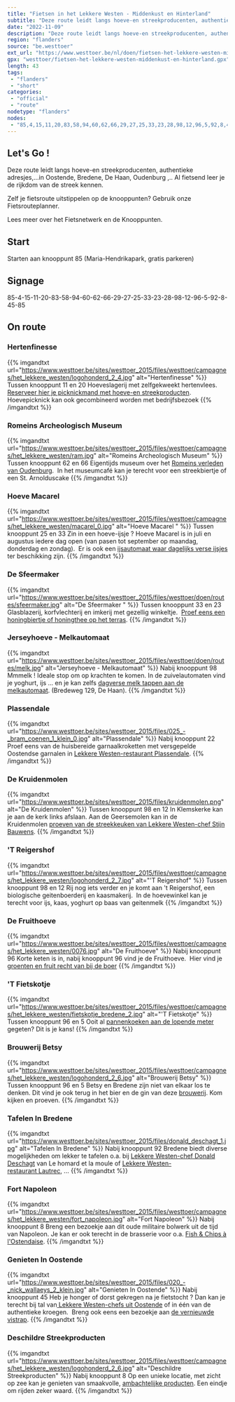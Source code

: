 ```yaml
---
title: "Fietsen in het Lekkere Westen - Middenkust en Hinterland"
subtitle: "Deze route leidt langs hoeve-en streekproducenten, authentieke adresjes,"
date: "2022-11-09"
description: "Deze route leidt langs hoeve-en streekproducenten, authentieke adresjes,"
region: "flanders"
source: "be.westtoer"
ext_url: "https://www.westtoer.be/nl/doen/fietsen-het-lekkere-westen-middenkust-en-hinterland"
gpx: "westtoer/fietsen-het-lekkere-westen-middenkust-en-hinterland.gpx"
length: 43
tags:
 - "flanders"
 - "short"
categories:
 - "official"
 - "route"
nodetype: "flanders"
nodes:
 - "85,4,15,11,20,83,58,94,60,62,66,29,27,25,33,23,28,98,12,96,5,92,8,45,85"
---
```


## Let's Go ! 

Deze route leidt langs hoeve-en streekproducenten, authentieke adresjes,...in Oostende, Bredene, De Haan, Oudenburg  ,.. Al fietsend leer je de rijkdom van de streek kennen.   

Zelf je fietsroute uitstippelen op de knooppunten? Gebruik onze Fietsrouteplanner.

Lees meer over het Fietsnetwerk en de Knooppunten.

## Start

Starten aan knooppunt 85 (Maria-Hendrikapark, gratis parkeren)

## Signage

85-4-15-11-20-83-58-94-60-62-66-29-27-25-33-23-28-98-12-96-5-92-8-45-85

## On route

### Hertenfinesse

{{% imgandtxt url="https://www.westtoer.be/sites/westtoer_2015/files/westtoer/campagnes/het_lekkere_westen/logohonderd_2_4.jpg" alt="Hertenfinesse" %}}
Tussen knooppunt 11 en 20
Hoeveslagerij met zelfgekweekt hertenvlees. [Reserveer hier je picknickmand met hoeve-en streekproducten](http://www.hertenfinesse.be/index.php/hoevepicknick).
	Hoevepicknick kan ook gecombineerd worden met bedrijfsbezoek
{{% /imgandtxt %}}

### Romeins Archeologisch Museum

{{% imgandtxt url="https://www.westtoer.be/sites/westtoer_2015/files/westtoer/campagnes/het_lekkere_westen/ram.jpg" alt="Romeins Archeologisch Museum" %}}
Tussen knooppunt 62 en 66
Eigentijds museum over het [Romeins verleden van Oudenburg](http://www.ram-oudenburg.be).  In het museumcafé kan je terecht voor een streekbiertje of een St. Arnolduscake
{{% /imgandtxt %}}

### Hoeve Macarel 

{{% imgandtxt url="https://www.westtoer.be/sites/westtoer_2015/files/westtoer/campagnes/het_lekkere_westen/macarel_0.jpg" alt="Hoeve Macarel " %}}
Tussen knooppunt 25 en 33
Zin in een hoeve-ijsje ? Hoeve Macarel is in juli en augustus iedere dag open (van pasen tot september op maandag, donderdag en zondag).  Er is ook een [ijsautomaat waar dagelijks verse ijsjes](http://www.macarel.be/hoeve-macarel/) ter beschikking zijn.
{{% /imgandtxt %}}

### De Sfeermaker 

{{% imgandtxt url="https://www.westtoer.be/sites/westtoer_2015/files/westtoer/doen/routes/sfeermaker.jpg" alt="De Sfeermaker " %}}
Tussen knooppunt 33 en 23
Glasblazerij, korfvlechterij en imkerij met gezellig winkeltje.  [Proef eens een honingbiertje of honingthee op het terras](http://www.desfeermaker.be).
{{% /imgandtxt %}}

### Jerseyhoeve - Melkautomaat

{{% imgandtxt url="https://www.westtoer.be/sites/westtoer_2015/files/westtoer/doen/routes/melk.jpg" alt="Jerseyhoeve - Melkautomaat" %}}
Nabij knooppunt 98
Mmmelk ! Ideale stop om op krachten te komen. In de zuivelautomaten vind je yoghurt, ijs ... en je kan zelfs [dagverse melk tappen aan de melkautomaat](http://www.jerseyhoevedehaan.be/). (Bredeweg 129, De Haan).
{{% /imgandtxt %}}

### Plassendale

{{% imgandtxt url="https://www.westtoer.be/sites/westtoer_2015/files/025_-_bram_coenen_1_klein_0.jpg" alt="Plassendale" %}}
Nabij knooppunt 22
Proef eens van de huisbereide garnaalkroketten met versgepelde Oostendse garnalen in [Lekkere Westen-restaurant Plassendale](https://www.westtoer.be/nl/het-lekkere-westen/plassendale-bram-coenen).
{{% /imgandtxt %}}

### De Kruidenmolen

{{% imgandtxt url="https://www.westtoer.be/sites/westtoer_2015/files/kruidenmolen.png" alt="De Kruidenmolen" %}}
Tussen knooppunt 98 en 12
In Klemskerke kan je aan de kerk links afslaan. Aan de Geersemolen kan in de Kruidenmolen [proeven van de streekkeuken van Lekkere Westen-chef Stijn Bauwens](https://www.westtoer.be/nl/het-lekkere-westen/kruidenmolen-stijn-bauwens).
{{% /imgandtxt %}}

### 'T Reigershof

{{% imgandtxt url="https://www.westtoer.be/sites/westtoer_2015/files/westtoer/campagnes/het_lekkere_westen/logohonderd_2_7.jpg" alt="'T Reigershof" %}}
Tussen knooppunt 98 en 12
Rij nog iets verder en je komt aan 't Reigershof, een biologische geitenboerderij en kaasmakerij.  In de hoevewinkel kan je terecht voor ijs, kaas, yoghurt op baas van geitenmelk
{{% /imgandtxt %}}

### De Fruithoeve

{{% imgandtxt url="https://www.westtoer.be/sites/westtoer_2015/files/westtoer/campagnes/het_lekkere_westen/0076.jpg" alt="De Fruithoeve" %}}
Nabij knooppunt 96
Korte keten is in, nabij knooppunt 96 vind je de Fruithoeve.  Hier vind je [groenten en fruit recht van bij de boer](http://www.defruithoeve.be)
{{% /imgandtxt %}}

### 'T Fietskotje

{{% imgandtxt url="https://www.westtoer.be/sites/westtoer_2015/files/westtoer/campagnes/het_lekkere_westen/fietskotje_bredene_2.jpg" alt="'T Fietskotje" %}}
Tussen knooppunt 96 en 5
Ooit al [pannenkoeken aan de lopende meter](http://www.fietskotje.be) gegeten? Dit is je kans!
{{% /imgandtxt %}}

### Brouwerij Betsy

{{% imgandtxt url="https://www.westtoer.be/sites/westtoer_2015/files/westtoer/campagnes/het_lekkere_westen/logohonderd_2_6.jpg" alt="Brouwerij Betsy" %}}
Tussen knooppunt 96 en 5
Betsy en Bredene zijn niet van elkaar los te denken. Dit vind je ook terug in het bier en de gin van deze [brouwerij](https://www.westtoer.be/nl/eten-drinken/brouwerij-betsy). Kom kijken en proeven.
{{% /imgandtxt %}}

### Tafelen In Bredene

{{% imgandtxt url="https://www.westtoer.be/sites/westtoer_2015/files/donald_deschagt_1.jpg" alt="Tafelen In Bredene" %}}
Nabij knooppunt 92
Bredene biedt diverse mogelijkheden om lekker te tafelen o.a. bij [Lekkere Westen-chef Donald Deschagt](https://www.westtoer.be/nl/het-lekkere-westen/le-homard-et-la-moule-donald-deschagt) van Le homard et la moule of [Lekkere Westen-restaurant Lautrec](https://www.westtoer.be/nl/lautrec-johan-speeckaert), ...
{{% /imgandtxt %}}

### Fort Napoleon

{{% imgandtxt url="https://www.westtoer.be/sites/westtoer_2015/files/westtoer/campagnes/het_lekkere_westen/fort_napoleon.jpg" alt="Fort Napoleon" %}}
Nabij knooppunt 8
Breng een bezoekje aan dit oude militaire bolwerk uit de tijd van Napoleon. Je kan er ook terecht in de brasserie voor o.a. [Fish & Chips à l'Ostendaise](https://www.fort-napoleon-brasserie.be/brasseriemenu/).
{{% /imgandtxt %}}

### Genieten In Oostende

{{% imgandtxt url="https://www.westtoer.be/sites/westtoer_2015/files/020_-_nick_wallaeys_2_klein.jpg" alt="Genieten In Oostende" %}}
Nabij knooppunt 45
Heb je honger of dorst gekregen na je fietstocht ? Dan kan je terecht bij tal van[ Lekkere Westen-chefs uit Oostende](https://www.westtoer.be/nl/lekkere-westen-chefs#kust) of in één van de authentieke kroegen.  Breng ook eens een bezoekje aan [de vernieuwde vistrap](http://www.visitoostende.be/nl/vistrap).
{{% /imgandtxt %}}

### Deschildre Streekproducten

{{% imgandtxt url="https://www.westtoer.be/sites/westtoer_2015/files/westtoer/campagnes/het_lekkere_westen/logohonderd_2_6.jpg" alt="Deschildre Streekproducten" %}}
Nabij knooppunt 8
Op een unieke locatie, met zicht op zee kan je genieten van smaakvolle, [ambachtelijke producten](http://www.westtoer.be/nl/doen/streekproducten-deschildre). Een eindje om rijden zeker waard.
{{% /imgandtxt %}}


